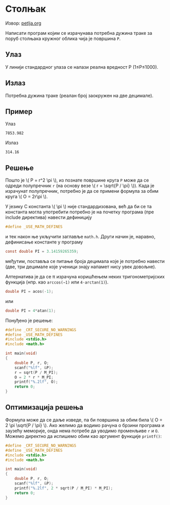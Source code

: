 # Столњак

Извор: [petlja.org](https://petlja.org/biblioteka/r/Zbirka/stolnjak)

Написати програм којим се израчунава потребна дужина траке за поруб столњака кружног облика чија је површина `P`.

## Улаз

У линији стандардног улаза се налази реална вредност P (1≤P≤1000).

## Излаз

Потребна дужина траке (реалан број заокружен на две децимале).

## Пример

Улаз

```text
7853.982
```

Излаз

```text
314.16
```

## Решење

Пошто је \\( P = r^2 \pi \\), из познате површине круга `P` може да се одреди полупречник `r` (на основу везе \\( r = \sqrt{P / \pi} \\)). Када је израчунат полупречник, потребно је да се примени формула за обим круга \\( O = 2r\pi \\).

У језику C константа \\( \pi \\) није стандардизована, већ да би се та константа могла употребити потребно је на почетку програма (пре include директива) навести дефиницију

```c
#define _USE_MATH_DEFINES
```

и тек након ње укључити заглавље `math.h`. Други начин је, наравно, дефинисање константе у програму

```c
const double PI = 3.14159265359;
```

међутим, поставља се питање броја децимала које је потребно навести (две, три децимале које ученици знају напамет нису увек довољне).

Алтернатива је да се π израчуна коришћењем неких тригонометријских функција (нпр. као `arccos(−1)` или `4⋅arctan(1)`).

```c
double PI = acos(-1);
```

или

```c
double PI = 4*atan(1);
```

Понуђено је решење:

```c
#define _CRT_SECURE_NO_WARNINGS
#define _USE_MATH_DEFINES
#include <stdio.h>
#include <math.h>

int main(void)
{
    double P, r, O;
    scanf("%lf", &P);
    r = sqrt(P / M_PI);
    O = 2 * r * M_PI;
    printf("%.2lf", O);
    return 0;
}
```

## Оптимизација решења

Формула може да се даље изведе, па би површина за обим била \\( O = 2 \pi \sqrt{P / \pi}  \\). Ако желимо да водимо рачуна о брзини програма и заузећу меморије, онда нема потребе да уводимо променљиве `r` и `O`. Можемо директно да испишемо обим као аргумент функције `printf()`:

```c
#define _CRT_SECURE_NO_WARNINGS
#define _USE_MATH_DEFINES
#include <stdio.h>
#include <math.h>

int main(void)
{
    double P, r, O;
    scanf("%lf", &P);
    printf("%.2lf", 2 * sqrt(P / M_PI) * M_PI);
    return 0;
}
```
